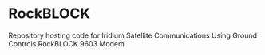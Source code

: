 # RockBLOCK
Repository hosting code for Iridium Satellite Communications Using Ground Controls RockBLOCK 9603 Modem
